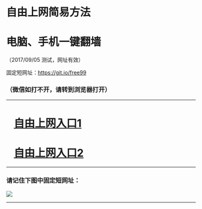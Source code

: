 ﻿# 自由上网简易方法

# 电脑、手机一键翻墙

（2017/09/05 测试，网址有效）

固定短网址：https://git.io/free99

### （微信如打不开，请转到浏览器打开）


***





# &nbsp;&nbsp; <a href="http://ft1288730711.fwq-tz1001.xyz/fwqtz01.html?t=09050019235 " target="_blank">自由上网入口1</a>
# &nbsp;&nbsp; <a href="http://ft3084925968.fwq-tz1002.xyz/fwqtz02.html?t=09050019198 " target="_blank">自由上网入口2</a>
***

### 请记住下图中固定短网址：

<img src="https://s3-us-west-2.amazonaws.com/fwq-1001/yjfq-20170905okok.png" /> 


***

